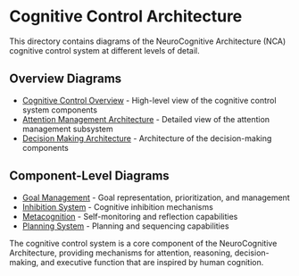 # Cognitive Control Architecture

This directory contains diagrams of the NeuroCognitive Architecture (NCA) cognitive control system at different levels of detail.

## Overview Diagrams

- [Cognitive Control Overview](./overview.md) - High-level view of the cognitive control system components
- [Attention Management Architecture](./attention.md) - Detailed view of the attention management subsystem
- [Decision Making Architecture](./decision.md) - Architecture of the decision-making components

## Component-Level Diagrams

- [Goal Management](./goals.md) - Goal representation, prioritization, and management
- [Inhibition System](./inhibition.md) - Cognitive inhibition mechanisms
- [Metacognition](./metacognition.md) - Self-monitoring and reflection capabilities
- [Planning System](./planning.md) - Planning and sequencing capabilities

The cognitive control system is a core component of the NeuroCognitive Architecture, providing mechanisms for attention, reasoning, decision-making, and executive function that are inspired by human cognition.
